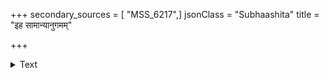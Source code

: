 +++
secondary_sources = [ "MSS_6217",]
jsonClass = "Subhaashita"
title = "इह सामान्यानुगमम्"

+++

<details><summary>Text</summary>

इह सामान्यानुगमं समुपदिशन्तः स्थलेष्वनेकेषु।  
लिङ्गपरामर्शपरा नवीननैयायिका यान्ति॥
</details>
